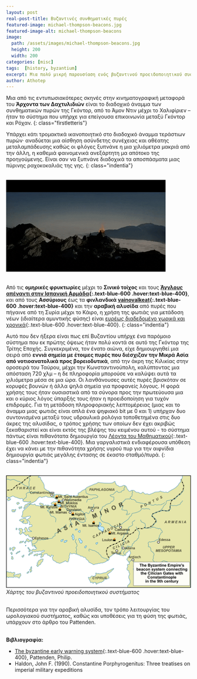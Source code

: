 ```yaml
---
layout: post
real-post-title: Βυζαντινές συνθηματικές πυρές
featured-image: michael-thompson-beacons.jpg
featured-image-alt: michael-thompson-beacons
image:
  path: /assets/images/michael-thompson-beacons.jpg
  height: 200
  width: 200
categories: [misc]
tags:  [history, byzantium]
excerpt: Μια πολύ μικρή παρουσίαση ενός βυζαντινού προειδοποιητικού συστήματος
author: Athotep
---
```


Μια από τις εντυπωσιακότερες σκηνές στην κινηματογραφική μεταφορά του **Άρχοντα των Δαχτυλιδιών** είναι το διαδοχικό άναμμα των συνθηματικών πυρών της Γκόντορ, από το Άμον Ντιν μέχρι το Χαλιφίριεν – ήταν το σύστημα που υπήρχε για επείγουσα επικοινωνία μεταξύ Γκόντορ και Ρόχαν. 
{: class="firstletteris"}

Υπάρχει κάτι τρομακτικά ικανοποιητικό στο διαδοχικό άναμμα τεράστιων πυρών· αναδύεται μια αίσθηση ασύνδετης συνέχειας και αθέατης μεταλαμπάδευσης καθώς οι φλόγες ξυπνάνε η μια χιλιόμετρα μακριά από την άλλη, η καθεμιά φαινομενικά ανεξάρτητη μα απότοκο της προηγούμενης. Είναι σαν να ξυπνάνε διαδοχικά τα αποσπάσματα μιας πύρινης ραχοκοκαλιάς της γης.
{: class="indentia"}  
<br>

![beacon system](/assets/images/beacons.gif)  
<br>

Από τις **ομηρικές φρυκτωρίες** μέχρι το **Σινικό τοίχος** και τους **[Άγγλους απέναντι στην Ισπανική Αρμάδα](https://en.wikipedia.org/wiki/Spanish_Armada){:.text-blue-600 .hover:text-blue-400}**, και από τους **Ασσύριους** έως τα **φινλανδικά [vainovalkeat](https://en.wiktionary.org/wiki/vainovalkea){:.text-blue-600 .hover:text-blue-400}** και την **αραβική αλυσίδα** από πυρές που πήγαινε από τη Συρία μέχρι το Κάιρο, η χρήση της φωτιάς για μετάδοση νέων (ιδιαίτερα αμυντικής φύσης) είναι [ευρέως διαδεδομένο χωρικά και χρονικά](https://en.wikipedia.org/wiki/Beacon#For_defensive_communications_(historical)){:.text-blue-600 .hover:text-blue-400}.
{: class="indentia"}

Αυτό που δεν ήξερα είναι πως επί Βυζαντίου υπήρχε ένα παρόμοιο σύστημα που εκ πρώτης όψεως ήταν πολύ κοντά σε αυτό της Γκόντορ της Τρίτης Εποχής. Συγκεκριμένα, τον ένατο αιώνα, είχε δημιουργηθεί μια σειρά από **εννιά σημεία με έτοιμες πυρές που διέσχιζαν την Μικρά Ασία από νοτιοανατολικά προς βορειοδυτικά**, από την άκρη της Κιλικίας στην οροσειρά του Ταύρου, μέχρι την Κωνσταντινούπολη, καλύπτοντας μια απόσταση 720 χλμ – η δε πληροφορία μπορούσε να καλύψει αυτά τα χιλιόμετρα μέσα σε μια ώρα. Οι λανθάνουσες αυτές πυρές βρισκόταν σε κορυφές βουνών ή άλλα ψηλά σημεία για προφανείς λόγους. Η φορά χρήσης τους ήταν ουσιαστικά από τα σύνορα προς την πρωτεύουσα μια και ο κύριος λόγος ύπαρξής τους ήταν η προειδοποίηση για τυχόν επιδρομές. Για τη μετάδοση πληροφοριακής λεπτομέρειας (μιας και το άναμμα μιας φωτιάς είναι απλά ένα ψηφιακό bit με 0 και 1) υπήρχαν δυο συντονισμένα μεταξύ τους υδραυλικά ρολόγια τοποθετημένα στις δυο άκρες της αλυσίδας, ο τρόπος χρήσης των οποίων δεν έχει ακριβώς ξεκαθαριστεί και είναι εκτός της βλέψης του κειμένου αυτού - το σύστημα πάντως είναι πιθανότατα δημιουργία του [Λέοντα του Μαθηματικού](https://el.wikipedia.org/wiki/%CE%9B%CE%AD%CF%89%CE%BD_%CE%BF_%CF%86%CE%B9%CE%BB%CF%8C%CF%83%CE%BF%CF%86%CE%BF%CF%82){:.text-blue-600 .hover:text-blue-400}. Μια γαργαλιστικά ενδιαφέρουσα υπόθεση έχει να κάνει με την πιθανότητα χρήσης υγρού πυρ για την αιφνίδια δημιουργία φωτιάς μεγάλης έντασης σε έκαστο σταθμό/πυρά.
{: class="indentia"}  
<br>

![beacon system](/assets/images/beaconsystem.png)
*Χάρτης του βυζαντινού προειδοποιητικού συστήματος*  
<br>

Περισσότερα για την αραβική αλυσίδα, τον τρόπο λειτουργίας του ωρολογιακού συστήματος, καθώς και υποθέσεις για τη φύση της φωτιάς, υπάρχουν στο άρθρο του Pattenden.  
<br>

**Βιβλιογραφία:**

* [Τhe byzantine early warning system](https://www.jstor.org/stable/44170801){:.text-blue-600 .hover:text-blue-400}, Pattenden, Philip.
* Haldon, John F. (1990). Constantine Porphyrogenitus: Three treatises on imperial military expeditions